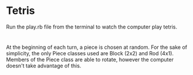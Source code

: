 # Tetris

Run the play.rb file from the terminal to watch the computer play tetris. 
#
At the beginning of each turn, a piece is chosen at random. For the sake of simplicity, 
the only Piece classes used are Block (2x2) and Rod (4x1).
Members of the Piece class are able to rotate, however the computer doesn't take advantage of this.
